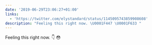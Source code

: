 ```yaml
---
date: '2019-06-29T23:06:27+01:00'
links:
  - 'https://twitter.com/elystandard/status/1145095743859908608'
description: "Feeling this right now. \U0001F447 \U0001F633 "
---
```

Feeling this right now. 👇 😳 
